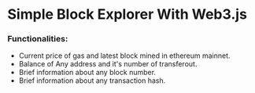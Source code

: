 # Simple Block Explorer With Web3.js

### Functionalities:

- Current price of gas and latest block mined in ethereum mainnet.
- Balance of Any address and it's number of transferout.
- Brief information about any block number.
- Brief information about any transaction hash.
